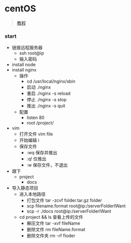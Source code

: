 # centOS
> [教程](https://blog.csdn.net/liliang_11676/article/details/79213238)

### start
- 链接远程服务器
    + ssh root@ip
    + 输入密码
- install node
- install nginx
    + 操作
        * cd /usr/local/nginx/sbin
        * 启动 ./nginx
        * 重启 ./nginx -s reload
        * 停止 ./nginx -s stop
        * 推出 ./nginx -s quit 
    + 配置
        * listen 80
        * root /project/
- vim
    + 打开文件 vim file
    + 开始编辑 i
    + 保存文件
        * :wq 保存并推出
        * :q! 仅推出
        * :w  保存文件，不退出
- 跟下
    + project
        * docs
- 导入静态项目
    + 进入本地路径
        * 打包文件 tar -zcvf folder.tar.gz folder
        * scp filename.format root@ip:/serverFolderIWant
        * scp -r ./docs root@ip:/serverFolderIWant
    + cd project && ls 查看上传的文件
        * 解压文件 tar -xvf fileName
        * 删除文件 rm fileName.format
        * 删除文件夹 rm -rf floder
